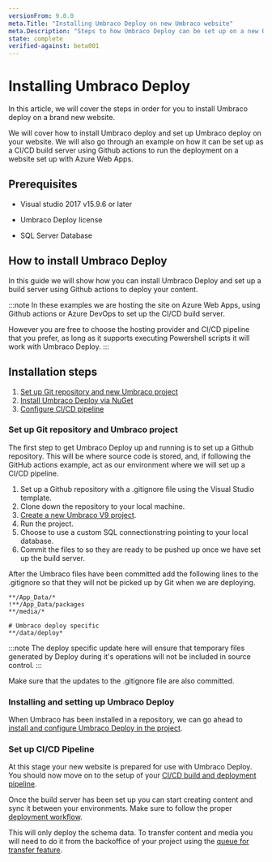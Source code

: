 ```yaml
---
versionFrom: 9.0.0
meta.Title: "Installing Umbraco Deploy on new Umbraco website"
meta.Description: "Steps to how Umbraco Deploy can be set up on a new Umbraco website"
state: complete
verified-against: beta001
---
```


# Installing Umbraco Deploy

In this article, we will cover the steps in order for you to install Umbraco deploy on a brand new website.

We will cover how to install Umbraco deploy and set up Umbraco deploy on your website. We will also go through an example on how it can be set up as a CI/CD build server using Github actions to run the deployment on a website set up with Azure Web Apps.

## Prerequisites

* Visual studio 2017 v15.9.6 or later

* Umbraco Deploy license

* SQL Server Database

## How to install Umbraco Deploy

In this guide we will show how you can install Umbraco Deploy and set up a build server using Github actions to deploy your content.

:::note
In these examples we are hosting the site on Azure Web Apps, using Github actions or Azure DevOps to set up the CI/CD build server.

However you are free to choose the hosting provider and CI/CD pipeline that you prefer, as long as it supports executing Powershell scripts it will work with Umbraco Deploy.
:::

## Installation steps

1. [Set up Git repository and new Umbraco project](#set-up-git-repository-and-umbraco-project)
2. [Install Umbraco Deploy via NuGet](#installing-and-setting-up-umbraco-deploy)
3. [Configure CI/CD pipeline](#set-up-cicd-pipeline)

### Set up Git repository and Umbraco project

The first step to get Umbraco Deploy up and running is to set up a Github repository. This will be where source code is stored, and, if following the GitHub actions example, act as our environment where we will set up a CI/CD pipeline.

1. Set up a Github repository with a .gitignore file using the Visual Studio template.
2. Clone down the repository to your local machine.
3. [Create a new Umbraco V9 project](/UmbracoNetCoreUpdates.md).
4. Run the project.
5. Choose to use a custom SQL connectionstring pointing to your local database.
6. Commit the files to so they are ready to be pushed up once we have set up the build server.

After the Umbraco files have been committed add the following lines to the .gitignore so that they will not be picked up by Git when we are deploying.

```none
**/App_Data/*
!**/App_Data/packages
**/media/*

# Umbraco deploy specific
**/data/deploy*
```

:::note
The deploy specific update here will ensure that temporary files generated by Deploy during it's operations will not be included in source control.
:::

Make sure that the updates to the .gitignore file are also committed.

### Installing and setting up Umbraco Deploy

When Umbraco has been installed in a repository, we can go ahead to [install and configure Umbraco Deploy in the project](../Install-Configure/index-v9).

### Set up CI/CD Pipeline

At this stage your new website is prepared for use with Umbraco Deploy.  You should now move on to the setup of your [CI/CD build and deployment pipeline](../CICD-Pipeline).

Once the build server has been set up you can start creating content and sync it between your environments. Make sure to follow the proper [deployment workflow](../../Deployment-Workflow).

This will only deploy the schema data. To transfer content and media you will need to do it from the backoffice of your project using the [queue for transfer feature](../../deployment-workflow/content-transfer).
